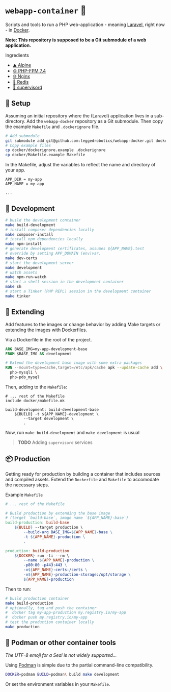 `webapp-container` 🐋
===

Scripts and tools to run a PHP web-application - meaning [Laravel](https://laravel.com/), right now - in [Docker](https://www.docker.com/).

**Note: This repository is supposed to be a Git submodule of a web application.**

Ingredients
- [⛰️  Alpine](https://www.alpinelinux.org/)
- [⚙️  PHP-FPM 7.4](https://php-fpm.org/)
- [🌐 Nginx](https://nginx.org/en/)
- [📮 Redis](https://redis.io/)
- [👮 supervisord](http://supervisord.org/)

💾 Setup
---

Assuming an initial repository where the (Laravel) application lives in a sub-directory.
Add the `webapp-docker` repository as a Git submodule. 
Then copy the example `Makefile` and `.dockerignore` file. 

```bash
# Add submodule
git submodule add git@github.com:leggedrobotics/webapp-docker.git docker
# Copy example files
cp docker/dockerignore.example .dockerignore
cp docker/Makefile.example Makefile
```

In the Makefile, adjust the variables to reflect the name and directory of your app. 

```
APP_DIR = my-app
APP_NAME = my-app

...
```

🧰 Development
---

```bash
# build the development container
make build-development
# install composer dependencies locally
make composer-install
# install npm dependencies locally
make npm-install
# generate development certificates, assumes ${APP_NAME}.test
# override by setting APP_DOMAIN (env)var.
make dev-certs
# start the development server
make development
# watch assets
make npm-run-watch
# start a shell session in the development container
make sh
# start a Tinker (PHP REPL) session in the development container
make tinker
```

🧩 Extending
---

Add features to the images or change behavior by adding Make targets or extending the images with Dockerfiles.

Via a Dockerfile in the root of the project.

```dockerfile
ARG BASE_IMG=my-app-development-base
FROM $BASE_IMG AS development

# Extend the development base image with some extra packages
RUN --mount=type=cache,target=/etc/apk/cache apk --update-cache add \
  php-mysqli \
  php-pdo_mysql
```

Then, adding to the `Makefile`:

```
# ... rest of the Makefile
include docker/makefile.mk

build-development: build-development-base
	${BUILD} -t ${APP_NAME}-development \
		--target development \
		.
```

Now, run `make build-development` and `make development` is usual

> **TODO** Adding `supervisord` services

📦 Production
---

Getting ready for production by building a container that includes sources and compiled assets.
Extend the `Dockerfile` and `Makefile` to accomodate the necessary steps.

Example `Makefile`

```makefile
# ... rest of the Makefile

# Build production by extending the base image 
# (target `build-base`, image name `${APP_NAME}-base`)
build-production: build-base
	${BUILD} --target production \
		--build-arg BASE_IMG=${APP_NAME}-base \
		-t ${APP_NAME}-production \
		.

production: build-production
	${DOCKER} run -ti --rm \
		--name ${APP_NAME}-production \
		-p80:80 -p443:443 \
		-v${APP_NAME}-certs:/certs \
		-v${APP_NAME}-production-storage:/opt/storage \
		${APP_NAME}-production
```

Then to run: 
```bash
# build production container
make build-production
# optionally, tag and push the container
#  docker tag my-app-production my.registry.io/my-app
#  docker push my.registry.io/my-app
# test the production container locally
make production
```

🦭 Podman or other container tools
---
_The UTF-8 emoji for a Seal is not widely supported..._

Using [Podman](https://podman.io/) is simple due to the partial command-line compatibility. 

```bash
DOCKER=podman BUILD=podman\ build make development
```

Or set the environment variables in your `Makefile`.
